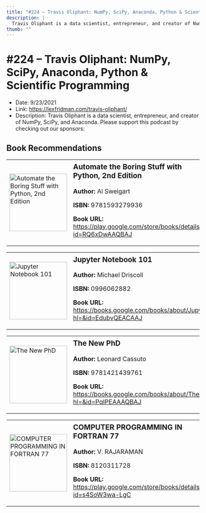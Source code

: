 ```yaml
---
title: "#224 – Travis Oliphant: NumPy, SciPy, Anaconda, Python & Scientific Programming"
description: |
  Travis Oliphant is a data scientist, entrepreneur, and creator of NumPy, SciPy, and Anaconda. Please support this podcast by checking out our sponsors:"
thumb: ""
---
```


# #224 – Travis Oliphant: NumPy, SciPy, Anaconda, Python & Scientific Programming

  - Date: 9/23/2021
  - Link: https://lexfridman.com/travis-oliphant/
  - Description: Travis Oliphant is a data scientist, entrepreneur, and creator of NumPy, SciPy, and Anaconda. Please support this podcast by checking out our sponsors:

## Book Recommendations

<table style="border: none;"><tr style="border: none;"><td style="border: none;"><img src="https://books.google.com/books/content?id=RQ6xDwAAQBAJ&printsec=frontcover&img=1&zoom=1&edge=curl&source=gbs_api" alt="Automate the Boring Stuff with Python, 2nd Edition" width="150" style="vertical-align: top;"></td><td style="border: none; vertical-align: top;"><h3 style='margin-top: 5'>Automate the Boring Stuff with Python, 2nd Edition</h3><p><strong>Author:</strong> Al Sweigart</p><p><strong>ISBN:</strong> 9781593279936</p><p><strong>Book URL:</strong> <a href="https://play.google.com/store/books/details?id=RQ6xDwAAQBAJ">https://play.google.com/store/books/details?id=RQ6xDwAAQBAJ</a></p></td></tr></table>
<table style="border: none;"><tr style="border: none;"><td style="border: none;"><img src="https://books.google.com/books/content?id=EdubvQEACAAJ&printsec=frontcover&img=1&zoom=1&source=gbs_api" alt="Jupyter Notebook 101" width="150" style="vertical-align: top;"></td><td style="border: none; vertical-align: top;"><h3 style='margin-top: 5'>Jupyter Notebook 101</h3><p><strong>Author:</strong> Michael Driscoll</p><p><strong>ISBN:</strong> 0996062882</p><p><strong>Book URL:</strong> <a href="https://books.google.com/books/about/Jupyter_Notebook_101.html?hl=&id=EdubvQEACAAJ">https://books.google.com/books/about/Jupyter_Notebook_101.html?hl=&id=EdubvQEACAAJ</a></p></td></tr></table>
<table style="border: none;"><tr style="border: none;"><td style="border: none;"><img src="https://books.google.com/books/content?id=PqIPEAAAQBAJ&printsec=frontcover&img=1&zoom=1&edge=curl&source=gbs_api" alt="The New PhD" width="150" style="vertical-align: top;"></td><td style="border: none; vertical-align: top;"><h3 style='margin-top: 5'>The New PhD</h3><p><strong>Author:</strong> Leonard Cassuto</p><p><strong>ISBN:</strong> 9781421439761</p><p><strong>Book URL:</strong> <a href="https://books.google.com/books/about/The_New_PhD.html?hl=&id=PqIPEAAAQBAJ">https://books.google.com/books/about/The_New_PhD.html?hl=&id=PqIPEAAAQBAJ</a></p></td></tr></table>
<table style="border: none;"><tr style="border: none;"><td style="border: none;"><img src="https://books.google.com/books/content?id=s4SoW3wa-LgC&printsec=frontcover&img=1&zoom=1&edge=curl&source=gbs_api" alt="COMPUTER PROGRAMMING IN FORTRAN 77" width="150" style="vertical-align: top;"></td><td style="border: none; vertical-align: top;"><h3 style='margin-top: 5'>COMPUTER PROGRAMMING IN FORTRAN 77</h3><p><strong>Author:</strong> V. RAJARAMAN</p><p><strong>ISBN:</strong> 8120311728</p><p><strong>Book URL:</strong> <a href="https://play.google.com/store/books/details?id=s4SoW3wa-LgC">https://play.google.com/store/books/details?id=s4SoW3wa-LgC</a></p></td></tr></table>
